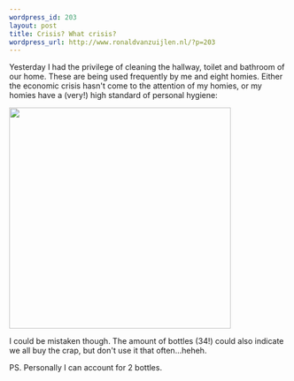 ```yaml
--- 
wordpress_id: 203
layout: post
title: Crisis? What crisis?
wordpress_url: http://www.ronaldvanzuijlen.nl/?p=203
---
```

Yesterday I had the privilege of cleaning the hallway, toilet and bathroom of our home. These are being used frequently by me and eight homies. Either the economic crisis hasn't come to the attention of my homies, or my homies have a (very!) high standard of personal hygiene:

<img src="http://www.ronaldvanzuijlen.nl/images/sink.jpg" width="400px"/>

I could be mistaken though. The amount of bottles (34!) could also indicate we all buy the crap, but don't use it that often...heheh.

PS. Personally I can account for 2 bottles. 
